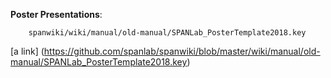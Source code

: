 <b>Poster Presentations</b>: 

        spanwiki/wiki/manual/old-manual/SPANLab_PosterTemplate2018.key
      
[a link] (https://github.com/spanlab/spanwiki/blob/master/wiki/manual/old-manual/SPANLab_PosterTemplate2018.key)
      
